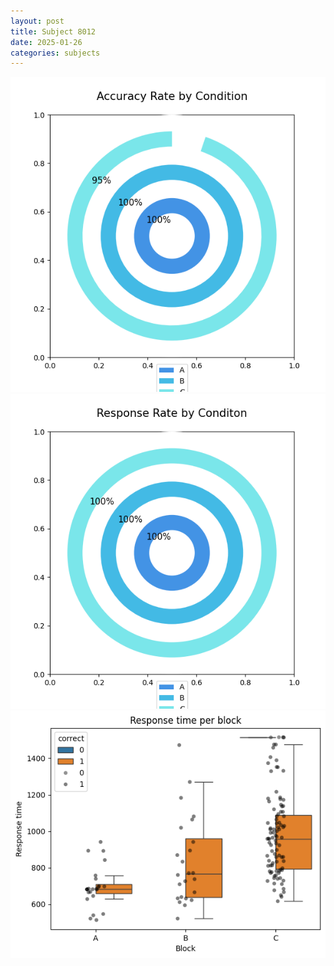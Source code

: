 ```yaml
---
layout: post
title: Subject 8012
date: 2025-01-26
categories: subjects
---
```


![](data/8012/run-10/8012_accuracy_rate.png)
![](data/8012/run-10/8012_response_rate.png)
![](data/8012/run-10/8012_rt.png)
